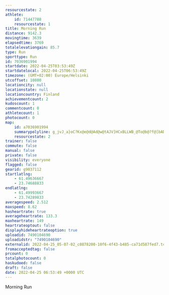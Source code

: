 ```yaml
---
resourcestate: 2
athlete:
    id: 71447788
    resourcestate: 1
title: Morning Run
distance: 9142.3
movingtime: 3639
elapsedtime: 3769
totalelevationgain: 85.7
type: Run
sporttype: Run
id: 7036901994
startdate: 2022-04-25T03:53:49Z
startdatelocal: 2022-04-25T06:53:49Z
timezone: (GMT+02:00) Europe/Helsinki
utcoffset: 10800
locationcity: null
locationstate: null
locationcountry: Finland
achievementcount: 2
kudoscount: 1
commentcount: 0
athletecount: 1
photocount: 0
map:
    id: a7036901994
    summarypolyline: g_jvJ_a}oC?Kx@e@d@Ad@w@tAJV]HCxBLLWB_@To@b@?f@[bADfAb@rAiAd@Of@a@vDwAbAQd@WZVd@MVk@Fg@C{B@{GEu@W}AT{@BYDcFAw@Eg@?_B]}Bc@[KW}@sO@mFEaAZCXh@A`AU`@Ip@mCw@HGoBf@[O{@aAg@y@i@sAIoAIo@Qc@CiBUqBOkHKs@@kAI}@Hs@Gu@By@k@mB]OMd@Ud@[L_@CY_@]Fw@iA[Fy@p@]n@a@Rk@?c@Pe@CUQk@JCP]F[\kBp@w@bAKp@wAXSOEU_B}@sBKwBvAg@t@IZOCMPWd@g@pA[Ae@lAGQe@Sk@s@OY]qA_@[BFKVoA~A[`BiBhDOHSXSDWg@SOOq@[a@Wy@y@}AyAwES[WMFg@CIUC[g@]Lg@YSkAw@gC[Kc@i@uAIu@i@kAV}@UeA?MUDkAF_FCcCDyBVeG?w@Jy@FoBE}@Kq@Be@IgB@yAPuBN{@JuD@wCIm@Ug@a@k@i@_@e@u@w@g@cBq@q@w@o@Yu@OqBL]NiApAKt@HfABvAJt@JlDFn@R`AGp@V|@?tARj@GbAFb@_@`@GbAJn@C`ADV?x@Zh@Ix@o@zCBZEj@YtAU`@g@Ne@CkAaASc@Qy@C{@c@oDKyA@oBSiBi@iAMi@e@g@Oy@Yg@g@q@k@]w@w@w@kAOmBYu@Gi@[oA]eAWs@Cy@`@_BHOXAXw@Xe@Li@?w@PqAPe@~@gA`@oA~@sBVtCf@rCv@z@Pz@\P~@zBRHNQ\K^j@\XN@HOJCPp@PR`@E`@Y`@HZMdALdAp@rAOnCdARVv@j@Rf@\bB@`@Ml@Bl@WlDg@xCEnBU~BA^FdAd@bAHj@Cx@U~A@tAGnCPjG@vAEv@LvDAn@OvARvGR|ACz@Kx@g@zC]rFH~AGpFRjBFtBLd@^h@\v@TdAbBtAh@hA|@nCp@jAVR\fAJ~@`@bBTjB~@rEb@tCAlAJfAZdBVdAFbBLb@hAzBjAzCn@`CfAlCTD\eARWV@x@c@n@NFX?fCFtBh@ECHKABPXl@Jp@Pf@hAIdAXVpAB`AT`BBjALfAv@Hl@UNb@VlCJFn@a@
    resourcestate: 2
trainer: false
commute: false
manual: false
private: false
visibility: everyone
flagged: false
gearid: g9037112
startlatlng:
    - 61.49636667
    - 23.74688833
endlatlng:
    - 61.49993667
    - 23.74289833
averagespeed: 2.512
maxspeed: 8.62
hasheartrate: true
averageheartrate: 133.3
maxheartrate: 149
heartrateoptout: false
displayhideheartrateoption: true
uploadid: 7490104690
uploadidstr: "7490104690"
externalid: 2022-04-25_05-07-02_c0878200-10f6-4f43-b485-ca71d587fed7.tcx
fromacceptedtag: false
prcount: 0
totalphotocount: 0
haskudoed: false
draft: false
date: 2022-04-25 06:53:49 +0000 UTC
---
```

Morning Run